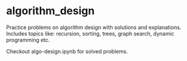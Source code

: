 # algorithm_design
Practice problems on algorithm design with solutions and explanations. Includes topics like: recursion, sorting, trees, graph search, dynamic programming etc. 

Checkout algo-design.ipynb for solved problems.
